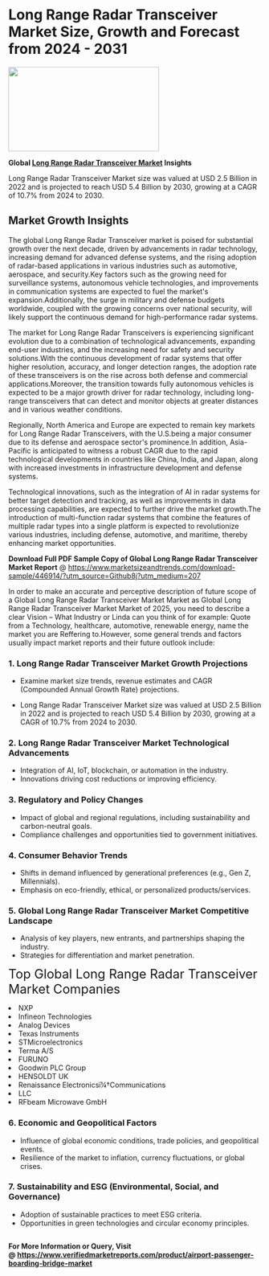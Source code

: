 <H1>Long Range Radar Transceiver Market Size, Growth and Forecast from 2024 - 2031</H1><img class="aligncenter size-medium wp-image-584254" src="https://thirdeyenews.in/wp-content/uploads/2024/09/Global-Market-Research-300x168.jpeg" alt="" width="300" height="168" /><p><strong>Global&nbsp;<a href="https://www.marketsizeandtrends.com/download-sample/446914/?utm_source=Github8j?utm_medium=207">Long Range Radar Transceiver Market</a> Insights</strong></p><p>Long Range Radar Transceiver Market size was valued at USD 2.5 Billion in 2022 and is projected to reach USD 5.4 Billion by 2030, growing at a CAGR of 10.7% from 2024 to 2030.</p><p><h2>Market Growth Insights</h2> <p>The global Long Range Radar Transceiver market is poised for substantial growth over the next decade, driven by advancements in radar technology, increasing demand for advanced defense systems, and the rising adoption of radar-based applications in various industries such as automotive, aerospace, and security.Key factors such as the growing need for surveillance systems, autonomous vehicle technologies, and improvements in communication systems are expected to fuel the market's expansion.Additionally, the surge in military and defense budgets worldwide, coupled with the growing concerns over national security, will likely support the continuous demand for high-performance radar systems.</p> <p>The market for Long Range Radar Transceivers is experiencing significant evolution due to a combination of technological advancements, expanding end-user industries, and the increasing need for safety and security solutions.With the continuous development of radar systems that offer higher resolution, accuracy, and longer detection ranges, the adoption rate of these transceivers is on the rise across both defense and commercial applications.Moreover, the transition towards fully autonomous vehicles is expected to be a major growth driver for radar technology, including long-range transceivers that can detect and monitor objects at greater distances and in various weather conditions.</p> <p>Regionally, North America and Europe are expected to remain key markets for Long Range Radar Transceivers, with the U.S.being a major consumer due to its defense and aerospace sector's prominence.In addition, Asia-Pacific is anticipated to witness a robust CAGR due to the rapid technological developments in countries like China, India, and Japan, along with increased investments in infrastructure development and defense systems.</p> <p>Technological innovations, such as the integration of AI in radar systems for better target detection and tracking, as well as improvements in data processing capabilities, are expected to further drive the market growth.The introduction of multi-function radar systems that combine the features of multiple radar types into a single platform is expected to revolutionize various industries, including defense, automotive, and maritime, thereby enhancing market opportunities.</p> <p><span class=""><strong>Download Full PDF Sample Copy of Global Long Range Radar Transceiver Market Report</strong> @ <a href="https://www.marketsizeandtrends.com/download-sample/446914/?utm_source=Github8j?utm_medium=207" target="_blank">https://www.marketsizeandtrends.com/download-sample/446914/?utm_source=Github8j?utm_medium=207</a></span></p><p>In order to make an accurate and perceptive description of future scope of a Global&nbsp;Long Range Radar Transceiver Market Market as Global&nbsp;Long Range Radar Transceiver Market Market of 2025, you need to describe a clear Vision &ndash; What Industry or Linda can you think of for example: Quote from a Technology, healthcare, automotive, renewable energy, name the market you are Reffering to.However, some general trends and factors usually impact market reports and their future outlook include:</p><h3>1.&nbsp;<strong>Long Range Radar Transceiver Market Growth Projections</strong></h3><ul><li>Examine market size trends, revenue estimates and CAGR (Compounded Annual Growth Rate) projections.</li><li><p>Long Range Radar Transceiver Market size was valued at USD 2.5 Billion in 2022 and is projected to reach USD 5.4 Billion by 2030, growing at a CAGR of 10.7% from 2024 to 2030.</p></li></ul><h3>2.&nbsp;<strong>Long Range Radar Transceiver Market Technological Advancements</strong></h3><ul><li>Integration of AI, IoT, blockchain, or automation in the industry.</li><li>Innovations driving cost reductions or improving efficiency.</li></ul><h3>3.&nbsp;<strong>Regulatory and Policy Changes</strong></h3><ul><li>Impact of global and regional regulations, including sustainability and carbon-neutral goals.</li><li>Compliance challenges and opportunities tied to government initiatives.</li></ul><h3>4.&nbsp;<strong>Consumer Behavior Trends</strong></h3><ul><li>Shifts in demand influenced by generational preferences (e.g., Gen Z, Millennials).</li><li>Emphasis on eco-friendly, ethical, or personalized products/services.</li></ul><h3>5.&nbsp;<strong>Global Long Range Radar Transceiver Market Competitive Landscape</strong></h3><ul><li>Analysis of key players, new entrants, and partnerships shaping the industry.</li><li>Strategies for differentiation and market penetration.</li></ul><p data-pm-slice="1 1 []"><span style="color: inherit; font-family: inherit; font-size: 25px;">Top Global Long Range Radar Transceiver Market Companies</span></p><div class="" data-test-id=""><p><li>NXP</li><li> Infineon Technologies</li><li> Analog Devices</li><li> Texas Instruments</li><li> STMicroelectronics</li><li> Terma A/S</li><li> FURUNO</li><li> Goodwin PLC Group</li><li> HENSOLDT UK</li><li> Renaissance Electronicsï¼†Communications</li><li> LLC</li><li> RFbeam Microwave GmbH</li></p></div><h3>6.&nbsp;<strong>Economic and Geopolitical Factors</strong></h3><ul><li>Influence of global economic conditions, trade policies, and geopolitical events.</li><li>Resilience of the market to inflation, currency fluctuations, or global crises.</li></ul><h3>7.&nbsp;<strong>Sustainability and ESG (Environmental, Social, and Governance)</strong></h3><ul><li>Adoption of sustainable practices to meet ESG criteria.</li><li>Opportunities in green technologies and circular economy principles.</li></ul><h2><strong style="font-size: 14px;">For More Information or Query, Visit @&nbsp;</strong><a style="background-color: #ffffff; font-size: 14px;" href="https://www.marketsizeandtrends.com/report/long-range-radar-transceiver-market/" target="_blank">https://www.verifiedmarketreports.com/product/airport-passenger-boarding-bridge-market</a></h2>